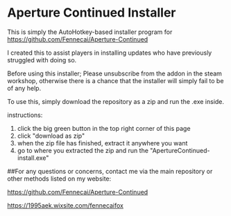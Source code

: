 # Aperture Continued Installer
This is simply the AutoHotkey-based installer program for https://github.com/Fennecai/Aperture-Continued

I created this to assist players in installing updates who have previously struggled with doing so.

Before using this installer; Please unsubscribe from the addon in the steam workshop, otherwise there is a chance that the installer will simply fail to be of any help.



To use this, simply download the repository as a zip and run the .exe inside.

instructions:

1. click the big green button in the top right corner of this page
2. click "download as zip"
3. when the zip file has finished, extract it anywhere you want
4. go to where you extracted the zip and run the "ApertureContinued-install.exe"

##For any questions or concerns, contact me via the main repository or other methods listed on my website:

https://github.com/Fennecai/Aperture-Continued

https://1995aek.wixsite.com/fennecaifox
